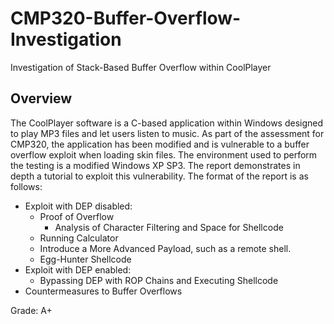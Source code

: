 # CMP320-Buffer-Overflow-Investigation
 Investigation of Stack-Based Buffer Overflow within CoolPlayer

## Overview 
The CoolPlayer software is a C-based application within Windows designed to play MP3 files and let users listen to music. As part of the assessment for CMP320, the application has been modified and is vulnerable to a buffer overflow exploit when loading skin files. The environment used to perform the testing is a modified Windows XP SP3. The report demonstrates in depth a tutorial to exploit this vulnerability. The format of the report is as follows:

* Exploit with DEP disabled:
    * Proof of Overflow
        * Analysis of Character Filtering and Space for Shellcode
    * Running Calculator
    * Introduce a More Advanced Payload, such as a remote shell.
    * Egg-Hunter Shellcode
* Exploit with DEP enabled:
    * Bypassing DEP with ROP Chains and Executing Shellcode
* Countermeasures to Buffer Overflows

Grade: A+